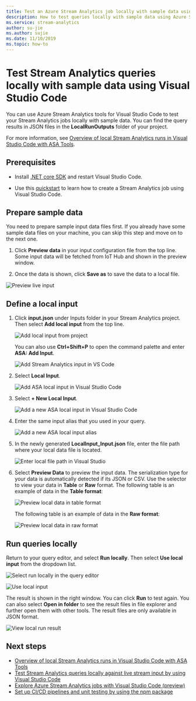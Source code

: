 ```yaml
---
title: Test an Azure Stream Analytics job locally with sample data using Visual Studio Code
description: How to test queries locally with sample data using Azure Stream Analytics Tools for Visual Studio Code.
ms.service: stream-analytics
author: su-jie
ms.author: sujie
ms.date: 11/10/2019
ms.topic: how-to
---
```


# Test Stream Analytics queries locally with sample data using Visual Studio Code

You can use Azure Stream Analytics tools for Visual Studio Code to test your Stream Analytics jobs locally with sample data. You can find the query results in JSON files in the **LocalRunOutputs** folder of your project.

For more information, see [Overview of local Stream Analytics runs in Visual Studio Code with ASA Tools](visual-studio-code-local-run-all.md).

## Prerequisites

* Install [.NET core SDK](https://dotnet.microsoft.com/download) and restart Visual Studio Code.

* Use this [quickstart](quick-create-visual-studio-code.md) to learn how to create a Stream Analytics job using Visual Studio Code.

## Prepare sample data

You need to prepare sample input data files first. If you already have some sample data files on your machine, you can skip this step and move on to the next one.

1. Click **Preview data** in your input configuration file from the top line. Some input data will be fetched from IoT Hub and shown in the preview window.

2. Once the data is shown, click **Save as** to save the data to a local file.

 ![Preview live input](./media/quick-create-visual-studio-code/preview-live-input.png)

## Define a local input

1. Click **input.json** under Inputs folder in your Stream Analytics project. Then select **Add local input** from the top line.

    ![Add local input from project](./media/quick-create-visual-studio-code/add-input-from-project.png)

    You can also use **Ctrl+Shift+P** to open the command palette and enter **ASA: Add Input**.

   ![Add Stream Analytics input in VS Code](./media/quick-create-visual-studio-code/add-input.png)

2. Select **Local Input**.

    ![Add ASA local input in Visual Studio Code](./media/vscode-local-run/add-local-input.png)

3. Select **+ New Local Input**.

    ![Add a new ASA local input in Visual Studio Code](./media/vscode-local-run/add-new-local-input.png)

4. Enter the same input alias that you used in your query.

    ![Add a new ASA local input alias](./media/vscode-local-run/new-local-input-alias.png)

5. In the newly generated **LocalInput_Input.json** file, enter the file path where your local data file is located.

    ![Enter local file path in Visual Studio](./media/vscode-local-run/local-file-path.png)

6. Select **Preview Data** to preview the input data. The serialization type for your data is automatically detected if its JSON or CSV. Use the selector to view your data in **Table** or **Raw** format. The following table is an example of data in the **Table format**:

     ![Preview local data in table format](./media/vscode-local-run/local-file-preview-table.png)

    The following table is an example of data in the **Raw format**:

    ![Preview local data in raw format](./media/vscode-local-run/local-file-preview-raw.png)

## Run queries locally

Return to your query editor, and select **Run locally**. Then select **Use local input** from the dropdown list.

![Select run locally in the query editor](./media/vscode-local-run/run-locally.png)

![Use local input](./media/vscode-local-run/run-locally-use-local-input.png)

The result is shown in the right window. You can click **Run** to test again. You can also select **Open in folder** to see the result files in file explorer and further open them with other tools. The result files are only available in JSON format.

![View local run result](./media/vscode-local-run/run-locally-result.png)

## Next steps


* [Overview of local Stream Analytics runs in Visual Studio Code with ASA Tools](visual-studio-code-local-run-all.md)
* [Test Stream Analytics queries locally against live stream input by using Visual Studio Code](visual-studio-code-local-run-live-input.md)
* [Explore Azure Stream Analytics jobs with Visual Studio Code (preview)](visual-studio-code-explore-jobs.md)
* [Set up CI/CD pipelines and unit testing by using the npm package](./cicd-overview.md)
